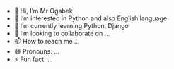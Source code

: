- 👋 Hi, I’m Mr Ogabek
- 👀 I’m interested in Python and also English language
- 🌱 I’m currently learning Python, Django
- 💞️ I’m looking to collaborate on ...
- 📫 How to reach me ...
- 😄 Pronouns: ...
- ⚡ Fun fact: ...

<!---
Ogabeo/Ogabeo is a ✨ special ✨ repository because its `README.md` (this file) appears on your GitHub profile.
You can click the Preview link to take a look at your changes.
--->
